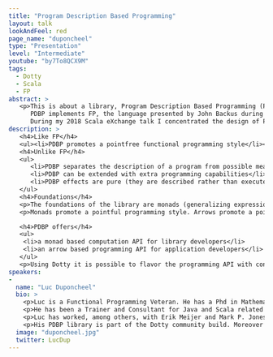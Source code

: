 ```yaml
---
title: "Program Description Based Programming"
layout: talk
lookAndFeel: red
page_name: "duponcheel"
type: "Presentation"
level: "Intermediate"
youtube: "by7To8QCX9M"
tags: 
  - Dotty
  - Scala
  - FP
abstract: >
   <p>This is about a library, Program Description Based Programming (PDBP), written using Dotty.
      PDBP implements FP, the language presented by John Backus during his Turing Award winning lecture.
      During my 2018 Scala eXchange talk I concentrated the design of PDBP. During this talk I will concentrate on the usage of PDBP.</p>
description: >
   <h4>Like FP</h4>
   <ul><li>PDBP promotes a pointfree functional programming style</li></ul>
   <h4>Unlike FP</h4>
   <ul>
      <li>PDBP separates the description of a program from possible meanings of the program</li>
      <li>PDBP can be extended with extra programming capabilities</li>
      <li>PDBP effects are pure (they are described rather than executed)</li>
   </ul>
   <h4>Foundations</h4>
   <p>The foundations of the library are monads (generalizing expressions) and arrows (generalizing functions).</p>
   <p>Monads promote a pointful programming style. Arrows promote a pointfree programming style.</p>

   <h4>PDBP offers</h4>
   <ul>
    <li>a monad based computation API for library developers</li>
    <li>an arrow based programming API for application developers</li>
   </ul>
   <p>Using Dotty it is possible to flavor the programming API with convenient programming DSL syntax.</p>
speakers:
-
  name: "Luc Duponcheel"
  bio: >
    <p>Luc is a Functional Programming Veteran. He has a Phd in Mathematics.</p>
    <p>He has been a Trainer and Consultant for Java and Scala related projects.</p>
    <p>Luc has worked, among others, with Erik Meijer and Mark P. Jones on Monads.</p>
    <p>His PDBP library is part of the Dotty community build. Moreover he is a passionate cyclist and gardener.</p
  image: "duponcheel.jpg"
  twitter: LucDup
---
```

